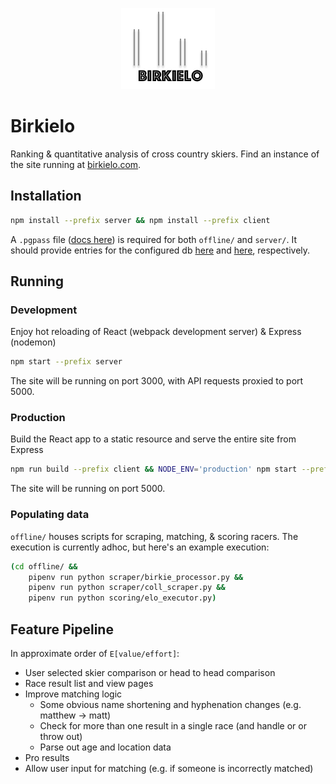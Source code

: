 <p align="center"> 
<img src="/client/public/images/logo.png">
</p>

# Birkielo
Ranking & quantitative analysis of cross country skiers. Find an instance of the site running at [birkielo.com](https://birkielo.com).

## Installation

```sh
npm install --prefix server && npm install --prefix client
```

A `.pgpass` file ([docs here](https://www.postgresql.org/docs/current/libpq-pgpass.html)) is required for 
both `offline/` and `server/`. It should provide entries for the configured db [here](offline/db/connection.py) and 
[here](/server/start.bash), respectively.

## Running
### Development
Enjoy hot reloading of React (webpack development server) & Express (nodemon)

```sh
npm start --prefix server
```

The site will be running on port 3000, with API requests proxied to port 5000.

### Production
Build the React app to a static resource and serve the entire site from Express

```sh
npm run build --prefix client && NODE_ENV='production' npm start --prefix server
```

The site will be running on port 5000.

### Populating data
`offline/` houses scripts for scraping, matching, & scoring racers. The execution is currently adhoc, 
but here's an example execution:


```sh
(cd offline/ && 
    pipenv run python scraper/birkie_processor.py &&
    pipenv run python scraper/coll_scraper.py &&
    pipenv run python scoring/elo_executor.py)
```


## Feature Pipeline
In approximate order of `E[value/effort]`:

* User selected skier comparison or head to head comparison
* Race result list and view pages
* Improve matching logic
    - Some obvious name shortening and hyphenation changes (e.g. matthew -> matt)
    - Check for more than one result in a single race (and handle or or throw out)
    - Parse out age and location data
* Pro results
* Allow user input for matching (e.g. if someone is incorrectly matched)
